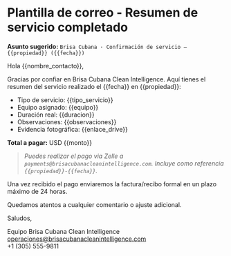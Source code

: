 # Plantilla de correo - Resumen de servicio completado

**Asunto sugerido:** `Brisa Cubana · Confirmación de servicio – {{propiedad}} ({{fecha}})`

Hola {{nombre_contacto}},

Gracias por confiar en Brisa Cubana Clean Intelligence. Aquí tienes el resumen del servicio realizado el {{fecha}} en {{propiedad}}:

- Tipo de servicio: {{tipo_servicio}}
- Equipo asignado: {{equipo}}
- Duración real: {{duracion}}
- Observaciones: {{observaciones}}
- Evidencia fotográfica: {{enlace_drive}}

**Total a pagar:** USD {{monto}}

> _Puedes realizar el pago via Zelle a `payments@brisacubanacleanintelligence.com`. Incluye como referencia `{{propiedad}}-{{fecha}}`._

Una vez recibido el pago enviaremos la factura/recibo formal en un plazo máximo de 24 horas.

Quedamos atentos a cualquier comentario o ajuste adicional.

Saludos,

Equipo Brisa Cubana Clean Intelligence  
operaciones@brisacubanacleanintelligence.com  
+1 (305) 555-9811
